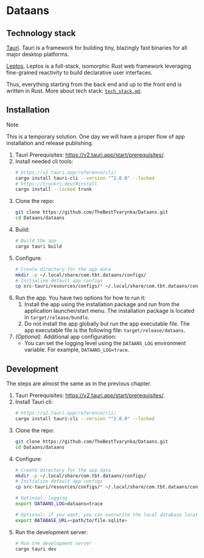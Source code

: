 # Dataans

## Technology stack

[Tauri](https://tauri.app/). Tauri is a framework for building tiny, blazingly fast binaries for all major desktop platforms.

[Leptos](https://leptos.dev/). Leptos is a full-stack, isomorphic Rust web framework leveraging fine-grained reactivity to build declarative user interfaces.

Thus, everything starting from the back end and up to the front end is written in Rust. More about tech stack: [`tech_stack.md`](/doc/tech_stack.md).

## Installation

> [!NOTE]  
> This is a temporary solution. One day we will have a proper flow of app installation and release publishing.

1. Tauri Prerequisites: https://v2.tauri.app/start/prerequisites/.
2. Install needed cli tools:
   ```bash
   # https://v2.tauri.app/reference/cli/
   cargo install tauri-cli --version "^2.0.0" --locked
   # https://trunkrs.dev/#install
   cargo install --locked trunk
   ```
3. Clone the repo:
   ```bash
   git clone https://github.com/TheBestTvarynka/Dataans.git
   cd Dataans/dataans
   ```
4. Build:
   ```bash
   # Build the app
   cargo tauri build
   ```
5. Configure:
   ```bash
   # Create directory for the app data
   mkdir -p ~/.local/share/com.tbt.dataans/configs/
   # Initialize default app configs
   cp src-tauri/resources/configs/* ~/.local/share/com.tbt.dataans/configs/
   ```
6. Run the app. You have two options for how to run it:
   1. Install the app using the installation package and run from the application launcher/start menu. The installation package is located in `target/release/bundle`.
   2. Do not install the app globally but run the app executable file. The app executable file is the following file: `target/release/dataans`.
7. _(Optional)._ Additional app configuration:
   * You can set the logging level using the `DATAANS_LOG` environment variable. For example, `DATAANS_LOG=trace`.

## Development

The steps are almost the same as in the previous chapter.

1. Tauri Prerequisites: https://v2.tauri.app/start/prerequisites/.
2. Install Tauri cli:
   ```bash
   # https://v2.tauri.app/reference/cli/
   cargo install tauri-cli --version "^2.0.0" --locked
   ```
3. Clone the repo:
   ```bash
   git clone https://github.com/TheBestTvarynka/Dataans.git
   cd Dataans/dataans
   ```
4. Configure:
   ```bash
   # Create directory for the app data
   mkdir -p ~/.local/share/com.tbt.dataans/configs/
   # Initialize default app configs
   cp src-tauri/resources/configs/* ~/.local/share/com.tbt.dataans/configs/

   # Optinoal: logging
   export DATAANS_LOG=dataans=trace

   # Optional: if you want, you can overwrite the local database location file with the environment variable:
   export BATABASE_URL=<path/to/file.sqlite>
   ```
5. Run the development server:
   ```bash
   # Run the development server
   cargo tauri dev
   ```
